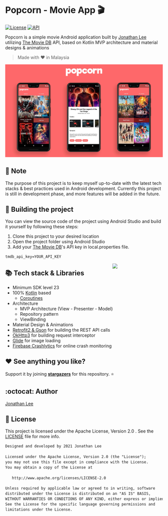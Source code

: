 <h1>Popcorn - Movie App 🎬</h1>

<p>
  <a href="https://opensource.org/licenses/Apache-2.0"><img alt="License" src="https://img.shields.io/badge/License-Apache%202.0-blue.svg"/></a>
  <a href="https://android-arsenal.com/api?level=23"><img alt="API" src="https://img.shields.io/badge/API-23%2B-brightgreen.svg?style=flat"/></a>
</p>

Popcorn is a simple movie Android application built
by [Jonathan Lee](https://github.com/jonathanlee06)
utilizing [The Movie DB](https://www.themoviedb.org/) API, based on Kotlin MVP architecture and
material designs & animations

> Made with :heart: in Malaysia

<p align="center">
<img src="/previews/preview.jpg" />
</p>

## :page_with_curl: Note

The purpose of this project is to keep myself up-to-date with the latest tech stacks & best
practices used in Android development. Currently this project is still in development phase, and
more features will be added in the future.

## :hammer: Building the project

You can view the source code of the project using Android Studio and build it yourself by following
these steps:

1. Clone this project to your desired location
2. Open the project folder using Android Studio
3. Add your [The Movie DB](https://www.themoviedb.org/)'s API key in local.properties file.

```xml
tmdb_api_key=YOUR_API_KEY
```

<img src="/previews/demo.gif" align="right" width="32%"/>

## :books: Tech stack & Libraries

- Minimum SDK level 23
- 100% [Kotlin](https://kotlinlang.org/) based
  + [Coroutines](https://github.com/Kotlin/kotlinx.coroutines)
- Architecture
  - MVP Architecture (View - Presenter - Model)
  - Repository pattern
  - ViewBinding
- Material Design & Animations
- [Retrofit2 & Gson](https://github.com/square/retrofit) for building the REST API calls
- [OkHttp3](https://github.com/square/okhttp) for building request interceptor
- [Glide](https://github.com/bumptech/glide) for image loading
- [Firebase Crashlytics](https://firebase.google.com/docs/crashlytics/) for online crash monitoring

## :heart: See anything you like?

Support it by joining __[stargazers](https://github.com/jonathanlee06/Popcorn/stargazers)__ for this
repository. :star:

## :octocat: Author

[Jonathan Lee](https://github.com/jonathanlee06)

## :bookmark_tabs: License

This project is licensed under the Apache License, Version 2.0 . See
the [LICENSE](https://github.com/jonathanlee06/Popcorn/blob/master/LICENSE) file for more info.

```xml
Designed and developed by 2021 Jonathan Lee

Licensed under the Apache License, Version 2.0 (the "License");
you may not use this file except in compliance with the License.
You may obtain a copy of the License at

   http://www.apache.org/licenses/LICENSE-2.0

Unless required by applicable law or agreed to in writing, software
distributed under the License is distributed on an "AS IS" BASIS,
WITHOUT WARRANTIES OR CONDITIONS OF ANY KIND, either express or implied.
See the License for the specific language governing permissions and
limitations under the License.
```

